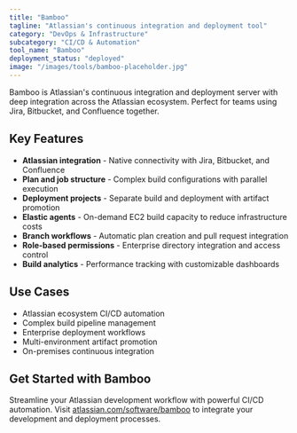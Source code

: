 ```yaml
---
title: "Bamboo"
tagline: "Atlassian's continuous integration and deployment tool"
category: "DevOps & Infrastructure"
subcategory: "CI/CD & Automation"
tool_name: "Bamboo"
deployment_status: "deployed"
image: "/images/tools/bamboo-placeholder.jpg"
---
```

Bamboo is Atlassian's continuous integration and deployment server with deep integration across the Atlassian ecosystem. Perfect for teams using Jira, Bitbucket, and Confluence together.

## Key Features

- **Atlassian integration** - Native connectivity with Jira, Bitbucket, and Confluence
- **Plan and job structure** - Complex build configurations with parallel execution
- **Deployment projects** - Separate build and deployment with artifact promotion
- **Elastic agents** - On-demand EC2 build capacity to reduce infrastructure costs
- **Branch workflows** - Automatic plan creation and pull request integration
- **Role-based permissions** - Enterprise directory integration and access control
- **Build analytics** - Performance tracking with customizable dashboards

## Use Cases

- Atlassian ecosystem CI/CD automation
- Complex build pipeline management
- Enterprise deployment workflows
- Multi-environment artifact promotion
- On-premises continuous integration

## Get Started with Bamboo

Streamline your Atlassian development workflow with powerful CI/CD automation. Visit [atlassian.com/software/bamboo](https://www.atlassian.com/software/bamboo) to integrate your development and deployment processes.

